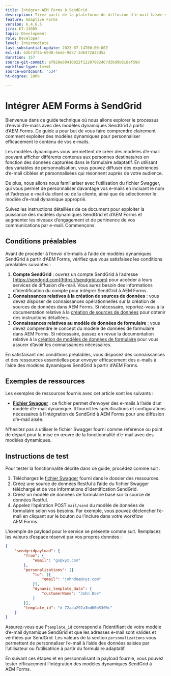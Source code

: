 ```yaml
---
title: Intégrer AEM Forms à SendGrid
description: Tirez parti de la plateforme de diffusion d’e-mail basée sur le cloud SengGrid à l’aide d’AEM Forms.
feature: Adaptive Forms
version: 6.4,6.5
jira: KT-13605
topic: Development
role: Developer
level: Intermediate
last-substantial-update: 2023-07-14T00:00:00Z
exl-id: 62b73f4b-69d8-4ede-9d57-3d6472d25d5a
duration: 157
source-git-commit: af928e60410022f12207082467d3bd9b818af59d
workflow-type: tm+mt
source-wordcount: '534'
ht-degree: 100%

---
```


# Intégrer AEM Forms à SendGrid

Bienvenue dans ce guide technique où nous allons explorer le processus d’envoi d’e-mails avec des modèles dynamiques SendGrid à partir d’AEM Forms. Ce guide a pour but de vous faire comprendre clairement comment exploiter des modèles dynamiques pour personnaliser efficacement le contenu de vos e-mails.

Les modèles dynamiques vous permettent de créer des modèles d’e-mail pouvant afficher différents contenus aux personnes destinataires en fonction des données capturées dans le formulaire adaptatif. En utilisant des variables de personnalisation, vous pouvez diffuser des expériences d’e-mail ciblées et personnalisées qui résonnent auprès de votre audience.

De plus, nous allons nous familiariser avec l’utilisation du fichier Swagger, qui vous permet de personnaliser davantage vos e-mails en incluant le nom et l’adresse e-mail du client ou de la cliente, ainsi que de sélectionner le modèle d’e-mail dynamique approprié.

Suivez les instructions détaillées de ce document pour exploiter la puissance des modèles dynamiques SendGrid et d’AEM Forms et augmenter les niveaux d’engagement et de pertinence de vos communications par e-mail. Commençons.

## Conditions préalables

Avant de procéder à l’envoi d’e-mails à l’aide de modèles dynamiques SendGrid à partir d’AEM Forms, vérifiez que vous satisfaisez les conditions préalables suivantes :

1. **Compte SendGrid** : ouvrez un compte SendGrid à l’adresse [https://sendgrid.com](https://sendgrid.com) pour accéder à leurs services de diffusion d’e-mail. Vous aurez besoin des informations d’identification du compte pour intégrer SendGrid à AEM Forms.
1. **Connaissances relatives à la création de sources de données** : vous devez disposer de connaissances opérationnelles sur la création de sources de données dans AEM Forms. Si nécessaire, reportez-vous à la documentation relative à la [création de sources de données](https://experienceleague.adobe.com/docs/experience-manager-learn/forms/ic-web-channel-tutorial/parttwo.html?lang=fr) pour obtenir des instructions détaillées.
1. **Connaissances relatives au modèle de données de formulaire** : vous devez comprendre le concept du modèle de données de formulaire dans AEM Forms. Si nécessaire, passez en revue la documentation relative à la [création de modèles de données de formulaire](https://experienceleague.adobe.com/docs/experience-manager-65/forms/form-data-model/create-form-data-models.html?lang=fr) pour vous assurer d’avoir les connaissances nécessaires.

En satisfaisant ces conditions préalables, vous disposez des connaissances et des ressources essentielles pour envoyer efficacement des e-mails à l’aide des modèles dynamiques SendGrid à partir d’AEM Forms.

## Exemples de ressources

Les exemples de ressources fournis avec cet article sont les suivants :

* **[Fichier Swagger](assets/SendGridWithDynamicTemplate.yaml)** : ce fichier permet d’envoyer des e-mails à l’aide d’un modèle d’e-mail dynamique. Il fournit les spécifications et configurations nécessaires à l’intégration de SendGrid à AEM Forms pour une diffusion d’e-mail aisée.

N’hésitez pas à utiliser le fichier Swagger fourni comme référence ou point de départ pour la mise en œuvre de la fonctionnalité d’e-mail avec des modèles dynamiques.

## Instructions de test

Pour tester la fonctionnalité décrite dans ce guide, procédez comme suit :

1. Téléchargez le [fichier Swagger](assets/SendGridWithDynamicTemplate.yaml) fourni dans le dossier des ressources.
2. Créez une source de données Restful à l’aide du fichier Swagger téléchargé et de vos informations d’identification SendGrid.
3. Créez un modèle de données de formulaire basé sur la source de données Restful.
4. Appelez l’opération POST `mail/send` du modèle de données de formulaire selon vos besoins. Par exemple, vous pouvez déclencher l’e-mail en cliquant sur le bouton ou l’inclure dans votre workflow AEM Forms.

L’exemple de payload pour le service se présente comme suit. Remplacez les valeurs d’espace réservé par vos propres données :

```json
{
    "sendgridpayload": {
        "from": {
            "email": "gs@xyz.com"
        },
        "personalizations": [{
            "to": [{
                "email": "johndoe@xyz.com"
            }],
            "dynamic_template_data": {
                "customerName": "John Doe"
            }
        }],
        "template_id": "d-72aau292a3bd60b5300c"
    }
}
```

Assurez-vous que l’`template_id` correspond à l’identifiant de votre modèle d’e-mail dynamique SendGrid et que les adresses e-mail sont valides et vérifiées par SendGrid. Les valeurs de la section `personalizations` vous permettent de personnaliser l’e-mail à l’aide des données saisies par l’utilisateur ou l’utilisatrice à partir du formulaire adaptatif.

En suivant ces étapes et en personnalisant la payload fournie, vous pouvez tester efficacement l’intégration des modèles dynamiques SendGrid à AEM Forms.
